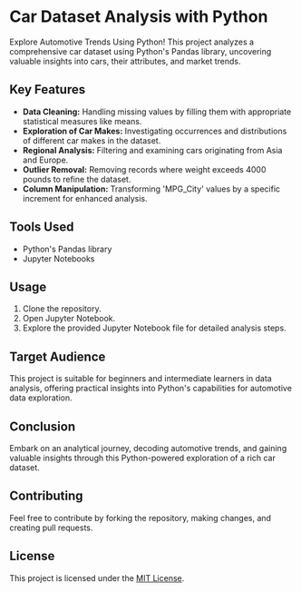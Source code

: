 # Car Dataset Analysis with Python

Explore Automotive Trends Using Python! This project analyzes a comprehensive car dataset using Python's Pandas library, uncovering valuable insights into cars, their attributes, and market trends.

## Key Features
- **Data Cleaning:** Handling missing values by filling them with appropriate statistical measures like means.
- **Exploration of Car Makes:** Investigating occurrences and distributions of different car makes in the dataset.
- **Regional Analysis:** Filtering and examining cars originating from Asia and Europe.
- **Outlier Removal:** Removing records where weight exceeds 4000 pounds to refine the dataset.
- **Column Manipulation:** Transforming 'MPG_City' values by a specific increment for enhanced analysis.

## Tools Used
- Python's Pandas library
- Jupyter Notebooks

## Usage
1. Clone the repository.
2. Open Jupyter Notebook.
3. Explore the provided Jupyter Notebook file for detailed analysis steps.

## Target Audience
This project is suitable for beginners and intermediate learners in data analysis, offering practical insights into Python's capabilities for automotive data exploration.

## Conclusion
Embark on an analytical journey, decoding automotive trends, and gaining valuable insights through this Python-powered exploration of a rich car dataset.

## Contributing
Feel free to contribute by forking the repository, making changes, and creating pull requests.

## License
This project is licensed under the [MIT License](LICENSE).
